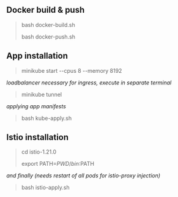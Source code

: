 <h2> Docker build & push </h2>

> bash docker-build.sh
> 
> bash docker-push.sh

<h2> App installation </h2>

> minikube start --cpus 8 --memory 8192
> 
<i>loadbalancer necessary for ingress, execute in separate terminal</i>
> minikube tunnel
>
<i>applying app manifests</i>
> bash kube-apply.sh

<h2> Istio installation </h2>

> cd istio-1.21.0
> 
> export PATH=$PWD/bin:$PATH
> 
<i>and finally (needs restart of all pods for istio-proxy injection)</i>
> bash istio-apply.sh